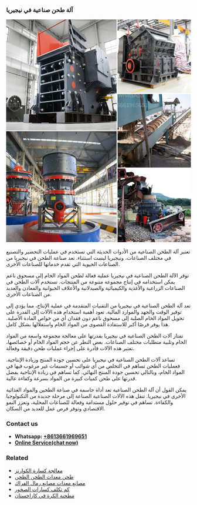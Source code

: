 <h3>آلة طحن صناعية في نيجيريا</h3><img src='1701746338.jpg' alt=''><p>تعتبر آلة الطحن الصناعية من الأدوات الحديثة التي تستخدم في عمليات التحضير والتصنيع في مختلف الصناعات، ونيجيريا ليست استثناء. تعد صناعة الطحن في نيجيريا من الصناعات الحيوية التي تقدم خدماتها للصناعات الأخرى.</p><p>توفر الآلة الطحن الصناعية في نيجيريا عملية فعالة لطحن المواد الخام إلى مسحوق ناعم يمكن استخدامه في إنتاج مجموعة متنوعة من المنتجات. تستخدم آلات الطحن في الصناعات الزراعية والأغذية والكيميائية والصيدلانية والأعلاف الحيوانية والمعادن والعديد من الصناعات الأخرى.</p><p>تعد آلة الطحن الصناعية في نيجيريا من التقنيات المتقدمة في عملية الإنتاج، مما يؤدي إلى توفير الوقت والجهد والموارد المالية. تعود أهمية استخدام هذه الآلات إلى القدرة على تحويل المواد الخام الصلبة إلى مسحوق ناعم دون فقدان أي من خواص المادة الأصلية. هذا يوفر فرصًا أكبر للاستفادة القصوى من المواد الخام واستغلالها بشكل كامل.</p><p>تمتاز آلات الطحن الصناعية في نيجيريا بقدرتها على معالجة مجموعة واسعة من المواد الخام وتلبية متطلبات مختلف الصناعات. بغض النظر عن حجم المواد الخام أو خصائصها، تعتبر هذه الآلات قادرة على إجراء عمليات طحن دقيقة وفعالة.</p><p>تساعد آلات الطحن الصناعية في نيجيريا على تحسين جودة المنتج وزيادة الإنتاجية. فعمليات الطحن تساهم في التخلص من أي شوائب أو جسيمات غير مرغوب فيها في المواد الخام، وبالتالي تحسين جودة المنتج النهائي. كما تساهم في زيادة الإنتاجية بفضل قدرتها على طحن كميات كبيرة من المواد بسرعة وكفاءة عالية.</p><p>يمكن القول أن آلة الطحن الصناعية تعد أداة حاسمة في صناعة الطحين والمواد الغذائية الأخرى في نيجيريا. تنقل هذه الآلات الصناعية الصناعة إلى مرحلة جديدة من التكنولوجيا والكفاءة. تساهم في توفير حلول مستدامة وفعالة للصناعات المحلية، وتعزز النمو الاقتصادي وتوفر فرص عمل للعديد من السكان.</p><h3>Contact us</h3><ul><li><strong>Whatsapp:&nbsp;<a href="https://wa.me/8613661969651">+8613661969651</a></strong></li><li><a href="https://swt.shibang-china.com/?git&amp;zhl&amp;آلة طحن صناعية في نيجيريا"><strong>Online Service(chat now)</strong></a></li></ul><h3>Related</h3><ul><li><a href='معالجة كسارة الكوارتز.md'>معالجة كسارة الكوارتز</a></li><li><a href='طحن معدات الطحن الطحن.md'>طحن معدات الطحن الطحن</a></li><li><a href='مصانع معدات مصانع رمال الفراك.md'>مصانع معدات مصانع رمال الفراك</a></li><li><a href='كم تكلف كسارات الصخور.md'>كم تكلف كسارات الصخور</a></li><li><a href='مطحنة الكرة في كازاخستان.md'>مطحنة الكرة في كازاخستان</a></li></ul>